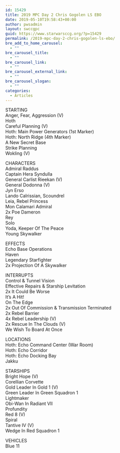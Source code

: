 ```yaml
---
id: 15429
title: 2019 MPC Day 2 Chris Gogolen LS EBO
date: 2019-05-10T19:58:43+00:00
author: pwsadmin
layout: swccgpc
guid: https://www.starwarsccg.org/?p=15429
permalink: /2019-mpc-day-2-chris-gogolen-ls-ebo/
bre_add_to_home_carousel:
  - ""
bre_carousel_title:
  - ""
bre_carousel_link:
  - ""
bre_carousel_external_link:
  - ""
bre_carousel_slogan:
  - ""
categories:
  - Articles
---
```

STARTING  
Anger, Fear, Aggression (V)  
Hoth  
Careful Planning (V)  
Hoth: Main Power Generators (1st Marker)  
Hoth: North Ridge (4th Marker)  
A New Secret Base  
Strike Planning  
Wokling (V)

CHARACTERS  
Admiral Raddus  
Captain Hera Syndulla  
General Carlist Rieekan (V)  
General Dodonna (V)  
Jyn Erso  
Lando Calrissian, Scoundrel  
Leia, Rebel Princess  
Mon Calamari Admiral  
2x Poe Dameron  
Rey  
Solo  
Yoda, Keeper Of The Peace  
Young Skywalker

EFFECTS  
Echo Base Operations  
Haven  
Legendary Starfighter  
2x Projection Of A Skywalker

INTERRUPTS  
Control & Tunnel Vision  
Effective Repairs & Starship Levitation  
2x It Could Be Worse  
It’s A Hit!  
On The Edge  
2x Out Of Commission & Transmission Terminated  
2x Rebel Barrier  
4x Rebel Leadership (V)  
2x Rescue In The Clouds (V)  
We Wish To Board At Once

LOCATIONS  
Hoth: Echo Command Center (War Room)  
Hoth: Echo Corridor  
Hoth: Echo Docking Bay  
Jakku

STARSHIPS  
Bright Hope (V)  
Corellian Corvette  
Gold Leader In Gold 1 (V)  
Green Leader In Green Squadron 1  
Lightmaker  
Obi-Wan In Radiant VII  
Profundity  
Red 8 (V)  
Spiral  
Tantive IV (V)  
Wedge In Red Squadron 1

VEHICLES  
Blue 11